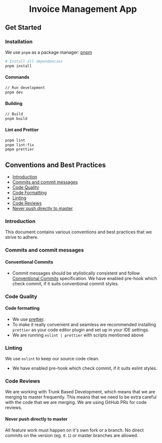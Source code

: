 <h1 align="center">Invoice Management App</h1>

## Get Started

### Installation

We use `pnpm` as a package manager: [pnpm](https://pnpm.io/)

```sh
# Install all dependencies
pnpm install
```

#### Commands

```sh
// Run development
pnpm dev
```

#### Building

```sh
// Build
pnpm build
```

#### Lint and Prettier

```sh
pnpm lint
pnpm lint:fix
pmpm prettier
```

## Conventions and Best Practices

-   [Introduction](#introduction)
-   [Commits and commit messages](#commits-and-commit-messages)
-   [Code Quality](#code-quality)
-   [Code Formatting](#code-formatting)
-   [Linting](#linting)
-   [Code Reviews](#code-reviews)
-   [Never push directly to master](#never-push-directly-to-master)

### Introduction

This document contains various conventions and best practices that we strive to adhere.

### Commits and commit messages

#### Conventional Commits

-   Commit messages should be stylistically consistent and follow
    [Conventional Commits](https://www.conventionalcommits.org) specification. We have enabled pre-hook which check
    commit, if it suits conventional commit styles.

### Code Quality

#### Code formatting

-   We use [prettier](https://prettier.io).
-   To make it really convenient and seamless we recommended installing `prettier` as your code editor plugin and set up
    in your IDE settings.
-   We are running `eslint | prettier` with scripts mentioned above

### Linting

We use `eslint` to keep our source code clean.

-   We have enabled pre-hook which check commit, if it suits eslint styles.

### Code Reviews

We are working with Trunk Based Development, which means that we are merging to master frequently. This means that we
need to be extra careful with the code that we are merging. We are using GitHub PRs for code reviews.

#### Never push directly to master

All feature work must happen on it's own fork or a branch. No direct commits on the version (eg. `0.1`) or master
branches are allowed.
